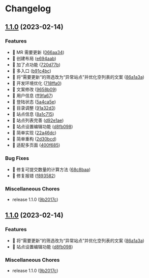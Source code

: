 # Changelog

## [1.1.0](https://github.com/zkl2333/MR-Extension/compare/v1.1.0...v1.1.0) (2023-02-14)


### Features

* 🎸 MR 需要更新 ([066aa34](https://github.com/zkl2333/MR-Extension/commit/066aa34ec85ab9fb7c753c52943e34cee8d8a8c2))
* 🎸 创建布局 ([e694aab](https://github.com/zkl2333/MR-Extension/commit/e694aab1079cbdcfa52f1011526cdbce351b28b3))
* 🎸 加了点功能 ([720d77b](https://github.com/zkl2333/MR-Extension/commit/720d77b4a281fe2bf68aa7e1fe7c0cd4424500c3))
* 🎸 多入口 ([b91c4bc](https://github.com/zkl2333/MR-Extension/commit/b91c4bc88f5924666735ab769455c5c88c0fe51f))
* 🎸 将“需要更新”的筛选改为“异常站点”并优化空列表的文案 ([86a1a3a](https://github.com/zkl2333/MR-Extension/commit/86a1a3af2c080dc289c9269676c0707f19f409ab))
* 🎸 开发环境优化 ([718ffa0](https://github.com/zkl2333/MR-Extension/commit/718ffa018def82e033fe626c4fd095b341fbb087))
* 🎸 文案修改 ([9658b09](https://github.com/zkl2333/MR-Extension/commit/9658b09e89653e91c9a98a00be064ba022a959a5))
* 🎸 用户信息 ([ff9fa67](https://github.com/zkl2333/MR-Extension/commit/ff9fa679feae2fa317e6fa03ed22957bf84315b7))
* 🎸 登陆状态 ([5a4ca5e](https://github.com/zkl2333/MR-Extension/commit/5a4ca5ec3a0120364fdbeef5387f008e0f649728))
* 🎸 目录调整 ([91a32d3](https://github.com/zkl2333/MR-Extension/commit/91a32d3ef442fcebdc145f025b50957b52fbdbd1))
* 🎸 站点信息 ([8a1c715](https://github.com/zkl2333/MR-Extension/commit/8a1c7159bbee39afda08b4fd6f5d3a0f50f52dba))
* 🎸 站点列表完善 ([d92e1ae](https://github.com/zkl2333/MR-Extension/commit/d92e1aeddc37e289a1dfd2648bf922544b602fe6))
* 🎸 站点设置编辑功能 ([d8fb098](https://github.com/zkl2333/MR-Extension/commit/d8fb09826c6fb93a4a517402da7b709a0630657d))
* 🎸 简单实现 ([22a46dc](https://github.com/zkl2333/MR-Extension/commit/22a46dc729597004280edade31b02b30f21b3615))
* 🎸 简单重构 ([2d30bcd](https://github.com/zkl2333/MR-Extension/commit/2d30bcdbf04ac8841f01ef2c4adff516f704c798))
* 🎸 适配多页面 ([400f685](https://github.com/zkl2333/MR-Extension/commit/400f685af07a15f873f0eaf388e2c4a8afa263b8))


### Bug Fixes

* 🐛 修复可提交数量的计算方法 ([68c8baa](https://github.com/zkl2333/MR-Extension/commit/68c8baa3271359351893712f7f46b853e37f82bc))
* 🐛 修复报错 ([f893582](https://github.com/zkl2333/MR-Extension/commit/f893582821f115b2ed5c2626590f603c4868b11e))


### Miscellaneous Chores

* release 1.1.0 ([9b2017c](https://github.com/zkl2333/MR-Extension/commit/9b2017ce184f4a224a5fe3e2516a157c81eaa438))

## [1.1.0](https://github.com/zkl2333/MR-Extension/compare/v1.0.1...v1.1.0) (2023-02-14)


### Features

* 🎸 将“需要更新”的筛选改为“异常站点”并优化空列表的文案 ([86a1a3a](https://github.com/zkl2333/MR-Extension/commit/86a1a3af2c080dc289c9269676c0707f19f409ab))
* 🎸 站点设置编辑功能 ([d8fb098](https://github.com/zkl2333/MR-Extension/commit/d8fb09826c6fb93a4a517402da7b709a0630657d))


### Miscellaneous Chores

* release 1.1.0 ([9b2017c](https://github.com/zkl2333/MR-Extension/commit/9b2017ce184f4a224a5fe3e2516a157c81eaa438))
